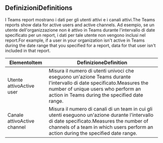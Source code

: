 ## <a name="definitions"></a><span data-ttu-id="04a20-101">Definizioni</span><span class="sxs-lookup"><span data-stu-id="04a20-101">Definitions</span></span>

<span data-ttu-id="04a20-102">I Teams report mostrano i dati per gli utenti attivi e i canali attivi.</span><span class="sxs-lookup"><span data-stu-id="04a20-102">The Teams reports show data for active users and active channels.</span></span> <span data-ttu-id="04a20-103">Ad esempio, se un utente dell'organizzazione non è attivo in Teams durante l'intervallo di date specificato per un report, i dati per tale utente non vengono inclusi nel report.</span><span class="sxs-lookup"><span data-stu-id="04a20-103">For example, if a user in your organization isn't active in Teams during the date range that you specified for a report, data for that user isn't included in that report.</span></span>

|<span data-ttu-id="04a20-104">Elemento</span><span class="sxs-lookup"><span data-stu-id="04a20-104">Item</span></span>  |<span data-ttu-id="04a20-105">Definizione</span><span class="sxs-lookup"><span data-stu-id="04a20-105">Definition</span></span>  |
|---------|---------|
|<span data-ttu-id="04a20-106">Utente attivo</span><span class="sxs-lookup"><span data-stu-id="04a20-106">Active user</span></span>     |<span data-ttu-id="04a20-107">Misura il numero di utenti univoci che eseguono un'azione Teams durante l'intervallo di date specificato.</span><span class="sxs-lookup"><span data-stu-id="04a20-107">Measures the number of unique users who perform an action in Teams during the specified date range.</span></span>    |
|<span data-ttu-id="04a20-108">Canale attivo</span><span class="sxs-lookup"><span data-stu-id="04a20-108">Active channel</span></span>    |<span data-ttu-id="04a20-109">Misura il numero di canali di un team in cui gli utenti eseguono un'azione durante l'intervallo di date specificato.</span><span class="sxs-lookup"><span data-stu-id="04a20-109">Measures the number of channels of a team in which users perform an action during the specified date range.</span></span>           |
